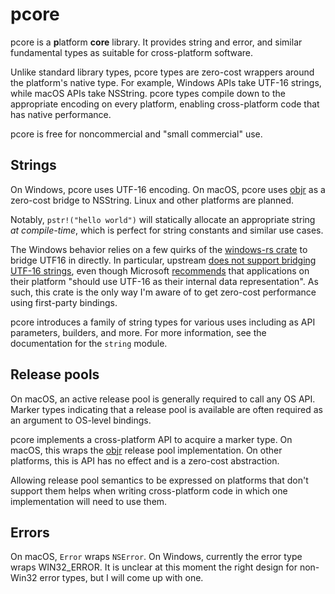 # pcore

pcore is a **p**latform **core** library.  It provides string and error, and similar fundamental types as suitable for 
cross-platform software.

Unlike standard library types, pcore types are zero-cost wrappers around the platform's native type.  For example,
Windows APIs take UTF-16 strings, while macOS APIs take NSString.  pcore types compile down to the appropriate
encoding on every platform, enabling cross-platform code that has native performance.

pcore is free for noncommercial and "small commercial" use.

## Strings

On Windows, pcore uses UTF-16 encoding.  On macOS, pcore uses [objr](https://github.com/drewcrawford/objr) as a
zero-cost bridge to NSString.  Linux and other platforms are planned.

Notably, `pstr!("hello world")` will statically allocate an appropriate string *at compile-time*, 
which is perfect for string constants and similar use cases.

The Windows behavior relies on a few quirks of the [windows-rs crate](https://github.com/microsoft/windows-rs) to bridge UTF16 in directly.
In particular, upstream [does not support bridging UTF-16 strings](https://github.com/microsoft/windows-rs/pull/1208), even though Microsoft [recommends](https://docs.microsoft.com/en-us/windows/win32/intl/unicode) that
applications on their platform "should use UTF-16 as their internal data representation".  As such,
this crate is the only way I'm aware of to get zero-cost performance using first-party bindings.

pcore introduces a family of string types for various uses including as API parameters, builders, and more.
For more information, see the documentation for the `string` module.

## Release pools

On macOS, an active release pool is generally required to call any OS API.  Marker types indicating that a release
pool is available are often required as an argument to OS-level bindings.

pcore implements a cross-platform API to acquire a marker type.  On macOS, this wraps the [objr](https://github.com/drewcrawford/objr) 
release pool implementation.  On other platforms, this is API has no effect and is a zero-cost abstraction.

Allowing release pool semantics to be expressed on platforms that don't support them helps when writing cross-platform
code in which one implementation will need to use them.

## Errors

On macOS, `Error` wraps `NSError`.  On Windows, currently the error type wraps WIN32_ERROR.  It is unclear at this moment 
the right design for non-Win32 error types, but I will come up with one.
